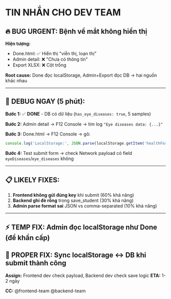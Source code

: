 # TIN NHẮN CHO DEV TEAM

## 🔥 **BUG URGENT: Bệnh về mắt không hiển thị**

**Hiện tượng:**
- Done.html: ✅ Hiển thị "viễn thị, loạn thị" 
- Admin detail: ❌ "Chưa có thông tin"
- Export XLSX: ❌ Cột trống

**Root cause:** Done đọc localStorage, Admin+Export đọc DB → hai nguồn khác nhau

---

## 🚀 **DEBUG NGAY (5 phút):**

**Bước 1:** ✅ **DONE** - DB có dữ liệu (`has_eye_diseases: true`, 5 samples)

**Bước 2:** Admin detail → F12 Console → tìm log `"Eye diseases data: {...}"`

**Bước 3:** Done.html → F12 Console → gõ:
```js
console.log('LocalStorage:', JSON.parse(localStorage.getItem('healthFormData') || '{}').eyeDiseases)
```

**Bước 4:** Test submit form → check Network payload có field `eyeDiseases`/`eye_diseases` không

---

## 📋 **LIKELY FIXES:**

1. **Frontend không gửi đúng key** khi submit (60% khả năng)
2. **Backend ghi đè rỗng** trong save_student (30% khả năng)  
3. **Admin parse format sai** JSON vs comma-separated (10% khả năng)

---

## ⚡ **TEMP FIX:** Admin đọc localStorage như Done (để khẩn cấp)
## 🎯 **PROPER FIX:** Sync localStorage ↔ DB khi submit thành công

**Assign:** Frontend dev check payload, Backend dev check save logic
**ETA:** 1-2 ngày

**CC:** @frontend-team @backend-team
